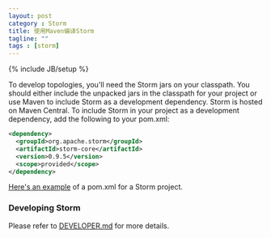 ```yaml
---
layout: post
category : Storm
title: 使用Maven编译Storm
tagline: ""
tags : [storm]
---
```

{% include JB/setup %}

To develop topologies, you'll need the Storm jars on your classpath. You should either include the unpacked jars in the classpath for your project or use Maven to include Storm as a development dependency. Storm is hosted on Maven Central. To include Storm in your project as a development dependency, add the following to your pom.xml:


```xml
<dependency>
  <groupId>org.apache.storm</groupId>
  <artifactId>storm-core</artifactId>
  <version>0.9.5</version>
  <scope>provided</scope>
</dependency>
```

[Here's an example](https://github.com/apache/storm/blob/master/examples/storm-starter/pom.xml) of a pom.xml for a Storm project.

### Developing Storm

Please refer to [DEVELOPER.md](https://github.com/apache/storm/blob/master/DEVELOPER.md) for more details.
